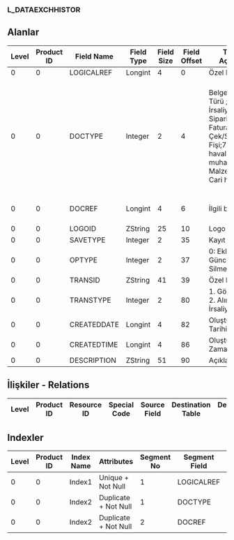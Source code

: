 ### L_DATAEXCHHISTOR

## Alanlar

**Level**|**Product ID**|**Field Name**|**Field Type**|**Field Size**|**Field Offset**|**Türkçe Açıklama**|**Expression**
-----|-----|-----|-----|-----|-----|-----|-----
0|0|LOGICALREF|Longint|4|0|Özel ID|Unique ID
0|0|DOCTYPE|Integer|2|4|Belge / Modül Türü ;1: İrsaliye;3: Sipariş;4: Fatura;6: Çek/Senet Fişi;7: Gelen havale;9: Genel muhasebe;101: Malzeme;105: Cari hesap|Document / Module Type ;1: Dispatche;3: Order;4: Invoice;6: Check/P. Note Slip;7: Money Order;9: G/L;101: Material;105: AR/AP
0|0|DOCREF|Longint|4|6|İlgili belge ref.|Related Document Reference
0|0|LOGOID|ZString|25|10|Logo ID|Logo ID
0|0|SAVETYPE|Integer|2|35|Kayıt türü|Record Typ
0|0|OPTYPE|Integer|2|37|0: Ekleme 1: Güncelleme 2: Silme|0: Addition 1: Update 2: Deleting
0|0|TRANSID|ZString|41|39|Özel ID|Unique ID
0|0|TRANSTYPE|Integer|2|80|1. Gönderilmiş 2. Alım İrsaliyesi|1. Sended  2. Receipt
0|0|CREATEDDATE|Longint|4|82|Oluşturulma Tarihi|Created Date
0|0|CREATEDTIME|Longint|4|86|Oluşturulma Zamanı|Created Time
0|0|DESCRIPTION|ZString|51|90|Açıklama|Description

## İlişkiler - Relations
**Level**|**Product ID**|**Resource ID**|**Special Code**|**Source Field**|**Destination Table**|**Destination Field**|**Relation Type**|**Extra Condition**
-----|-----|-----|-----|-----|-----|-----|-----|-----

## Indexler
**Level**|**Product ID**|**Index Name**|**Attributes**|**Segment No**|**Segment Field**|**Sense**
-----|-----|-----|-----|-----|-----|-----
0|0|Index1|Unique + Not Null|1|LOGICALREF|Ascending
0|0|Index2|Duplicate + Not Null|1|DOCTYPE|Ascending
0|0|Index2|Duplicate + Not Null|2|DOCREF|Ascending
